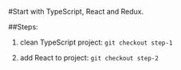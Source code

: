 #Start with TypeScript, React and Redux.

##Steps:

1) clean TypeScript project: `git checkout step-1`

2) add React to project: `git checkout step-2`